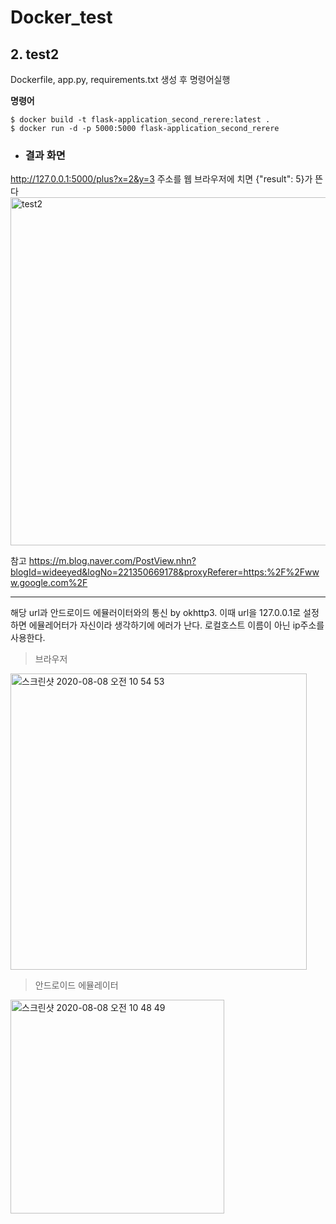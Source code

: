 # Docker_test
## 2. test2

Dockerfile, app.py, requirements.txt 생성 후 명령어실행

 
**명령어**
```
$ docker build -t flask-application_second_rerere:latest .
$ docker run -d -p 5000:5000 flask-application_second_rerere
```

* ### 결과 화면 
http://127.0.0.1:5000/plus?x=2&y=3 주소를 웹 브라우저에 치면 {"result": 5}가 뜬다
<img width="557" alt="test2" src="https://user-images.githubusercontent.com/40908279/89118360-21059c00-d4e0-11ea-8dac-f37e0f349d05.png">

참고 https://m.blog.naver.com/PostView.nhn?blogId=wideeyed&logNo=221350669178&proxyReferer=https:%2F%2Fwww.google.com%2F
* * *

해당 url과 안드로이드 에뮬러이터와의 통신 by okhttp3. 이때 url을 127.0.0.1로 설정하면 에뮬레어터가 자신이라 생각하기에 에러가 난다. 로컬호스트 이름이 아닌 ip주소를 사용한다.
> 브라우저
<img width="474" alt="스크린샷 2020-08-08 오전 10 54 53" src="https://user-images.githubusercontent.com/40908279/89699936-a74d3280-d965-11ea-8dc9-d16d4eeb96d7.png">

> 안드로이드 에뮬레이터
<img width="342" alt="스크린샷 2020-08-08 오전 10 48 49" src="https://user-images.githubusercontent.com/40908279/89699908-6c4aff00-d965-11ea-9e82-ddc397d4cf96.png">



